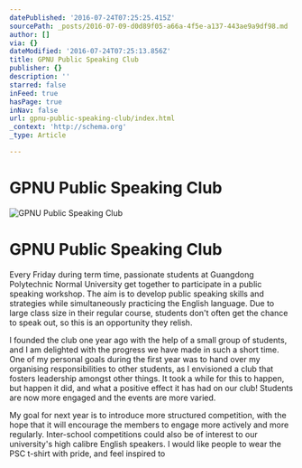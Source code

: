 ```yaml
---
datePublished: '2016-07-24T07:25:25.415Z'
sourcePath: _posts/2016-07-09-d0d89f05-a66a-4f5e-a137-443ae9a9df98.md
author: []
via: {}
dateModified: '2016-07-24T07:25:13.856Z'
title: GPNU Public Speaking Club
publisher: {}
description: ''
starred: false
inFeed: true
hasPage: true
inNav: false
url: gpnu-public-speaking-club/index.html
_context: 'http://schema.org'
_type: Article

---
```

# **GPNU Public Speaking Club**
![GPNU Public Speaking Club](https://the-grid-user-content.s3-us-west-2.amazonaws.com/778756b9-c2c3-4f9a-99ae-cbfb86232e1b.jpg)

# **GPNU Public Speaking Club**

Every Friday during term time, passionate students at Guangdong Polytechnic Normal University get together to participate in a public speaking workshop. The aim is to develop public speaking skills and strategies while simultaneously practicing the English language. Due to large class size in their regular course, students don't often get the chance to speak out, so this is an opportunity they relish.

I founded the club one year ago with the help of a small group of students, and I am delighted with the progress we have made in such a short time. One of my personal goals during the first year was to hand over my organising responsibilities to other students, as I envisioned a club that fosters leadership amongst other things. It took a while for this to happen, but happen it did, and what a positive effect it has had on our club! Students are now more engaged and the events are more varied. 

My goal for next year is to introduce more structured competition, with the hope that it will encourage the members to engage more actively and more regularly. Inter-school competitions could also be of interest to our university's high calibre English speakers. I would like people to wear the PSC t-shirt with pride, and feel inspired to